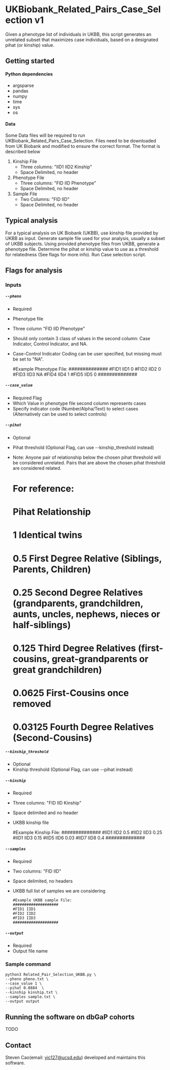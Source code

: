 # UKBiobank_Related_Pairs_Case_Selection v1
Given a phenotype list of individuals in UKBB, this script generates an unrelated subset that maximizes case individuals, based on a designated pihat (or kinship) value.

## Getting started

#### Python dependencies
- argsparse
- pandas
- numpy
- time
- sys
- os

#### Data
Some Data files will be required to run UKBiobank_Related_Pairs_Case_Selection. Files need to be downloaded from UK Biobank and modified to ensure the correct format.
The format is described below

1. Kinship File
   - Three columns: "IID1 IID2 Kinship"
   - Space Delimited, no header
2. Phenotype File
   - Three columns: "FID IID Phenotype"
   - Space Delimited, no header
3. Sample File
   - Two Columns: "FID IID"
   - Space Delimited, no header

## Typical analysis
For a typical analysis on UK Biobank (UKBB), use kinship file provided by UKBB as input. Generate sample file used for your analysis, usually a subset of UKBB subjects. Using provided phenotype files from UKBB, generate a phenotype file. Determine the pihat or kinship value to use as a threshold for relatedness (See flags for more info). Run Case selection script.


## Flags for analysis
### Inputs

##### `--pheno` 
   - Required
   - Phenotype file 
   - Three column "FID IID Phenotype"  
   - Should only contain 3 class of values in the second column: Case Indicator, Control Indicator, and NA. 
   - Case-Control Indicator Coding can be user specified, but missing must be set to "NA".


        #Example Phenotype File:
        ##############
        #FID1 IID1 0
        #FID2 IID2 0
        #FID3 IID3 NA
        #FID4 IID4 1
        #FID5 IID5 0
        ##############


##### `--case_value`
   - Required Flag
   - Which Value in phenotype file second column represents cases
   - Specify indicator code (Number/Alpha/Text) to select cases (Alternatively can be used to select controls)


##### `--pihat`
   - Optional
   - Pihat threshold (Optional Flag, can use --kinship_threshold instead)
   - Note: Anyone pair of relationship below the chosen pihat threshold will be considered unrelated. Pairs that are above the chosen pihat threshold are considered related.

        # For reference:
        # Pihat   Relationship
        # 1       Identical twins
        # 0.5     First Degree Relative (Siblings, Parents, Children)
        # 0.25    Second Degree Relatives (grandparents, grandchildren, aunts, uncles, nephews, nieces or half-siblings)
        # 0.125   Third Degree Relatives (first-cousins, great-grandparents or great grandchildren)
        # 0.0625  First-Cousins once removed
        # 0.03125 Fourth Degree Relatives (Second-Cousins)


##### `--kinship_threshold`
   - Optional
   - Kinship threshold (Optional Flag, can use --pihat instead)


##### `--kinship`
   - Required
   - Three columns: "FID IID Kinship"
   - Space delimited and no header
   - UKBB kinship file

        #Example Kinship File:
        ##############
        #IID1 IID2 0.5
        #IID2 IID3 0.25
        #IID1 IID3 0.15
        #IID5 IID6 0.03
        #IID7 IID8 0.4
        ##############


##### `--samples`
   - Required
   - Two columns: "FID IID"
   - Space delimited, no headers
   - UKBB full list of samples we are considering 

         #Example UKBB sample File:
         ####################
         #FID1 IID1
         #FID2 IID2
         #FID3 IID3
         ####################


##### `--output`
   - Required
   - Output file name

### Sample command
```
python3 Related_Pair_Selection_UKBB.py \
--pheno pheno.txt \
--case_value 1 \
--pihat 0.0884  \
--kinship kinship.txt \
--samples sample.txt \
--output output
```

## Running the software on dbGaP cohorts
TODO

## Contact
Steven Cao(email: yic127@ucsd.edu) developed and maintains this software.
